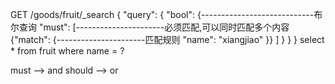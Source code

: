 GET /goods/fruit/_search
{
  "query": {
    "bool": {----------------------------布尔查询
      "must": [----------------------必须匹配,可以同时匹配多个内容
        {"match": {----------------------匹配规则
          "name": "xiangjiao"
        }}
      ]
    }
  }
}
select * from fruit where name = ?

must --> and
should --> or